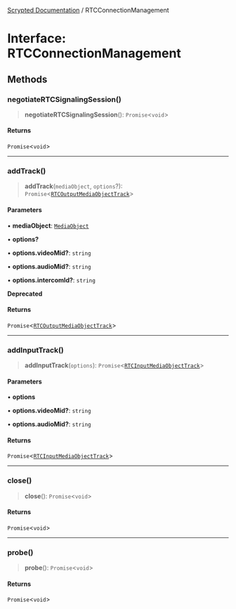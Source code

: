[Scrypted Documentation](../globals.md) / RTCConnectionManagement

# Interface: RTCConnectionManagement

## Methods

### negotiateRTCSignalingSession()

> **negotiateRTCSignalingSession**(): `Promise`\<`void`\>

#### Returns

`Promise`\<`void`\>

***

### addTrack()

> **addTrack**(`mediaObject`, `options`?): `Promise`\<[`RTCOutputMediaObjectTrack`](RTCOutputMediaObjectTrack.md)\>

#### Parameters

• **mediaObject**: [`MediaObject`](MediaObject.md)

• **options?**

• **options.videoMid?**: `string`

• **options.audioMid?**: `string`

• **options.intercomId?**: `string`

**Deprecated**

#### Returns

`Promise`\<[`RTCOutputMediaObjectTrack`](RTCOutputMediaObjectTrack.md)\>

***

### addInputTrack()

> **addInputTrack**(`options`): `Promise`\<[`RTCInputMediaObjectTrack`](RTCInputMediaObjectTrack.md)\>

#### Parameters

• **options**

• **options.videoMid?**: `string`

• **options.audioMid?**: `string`

#### Returns

`Promise`\<[`RTCInputMediaObjectTrack`](RTCInputMediaObjectTrack.md)\>

***

### close()

> **close**(): `Promise`\<`void`\>

#### Returns

`Promise`\<`void`\>

***

### probe()

> **probe**(): `Promise`\<`void`\>

#### Returns

`Promise`\<`void`\>
